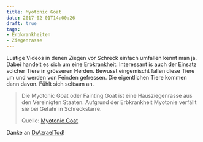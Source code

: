 ```yaml
---
title: Myotonic Goat
date: 2017-02-01T14:00:26
draft: true
tags:
- Erbkrankheiten
- Ziegenrasse
---
```


Lustige Videos in denen Ziegen vor Schreck einfach umfallen kennt man ja.
Dabei handelt es sich um eine Erbkrankheit. Interessant is auch der Einsatz
solcher Tiere in grösseren Herden. Bewusst eingemischt fallen diese Tiere
um und werden von Feinden gefressen. Die eigentlichen Tiere kommen dann
davon. Fühlt sich seltsam an.

> Die Myotonic Goat oder Fainting Goat ist eine Hausziegenrasse aus den
> Vereinigten Staaten. Aufgrund der Erbkrankheit Myotonie verfällt sie bei
> Gefahr in Schreckstarre.
>
> Quelle: [Myotonic Goat](https://de.wikipedia.org/wiki/Myotonic_Goat)

Danke an [DrAzraelTod](https://twitter.com/DrAzraelTod)!
